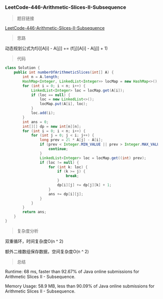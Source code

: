 ### LeetCode-446-Arithmetic-Slices-II-Subsequence

> 题目链接

[LeetCode-446-Arithmetic-Slices-II-Subsequence](https://leetcode.com/problems/arithmetic-slices-ii-subsequence/)

> 思路

动态规划公式为f[i][A[i] - A[j]] += (f[j][A[i] - A[j]] + 1)

> 代码

```java
class Solution {
    public int numberOfArithmeticSlices(int[] A) {
        int n = A.length;
        HashMap<Integer, LinkedList<Integer>> locMap = new HashMap<>();
        for (int i = 0; i < n; i++) {
            LinkedList<Integer> loc = locMap.get(A[i]);
            if (loc == null) {
                loc = new LinkedList<>();
                locMap.put(A[i], loc);
            }
            loc.add(i);
        }
        int ans = 0;
        int[][] dp = new int[n][n];
        for (int i = 0; i < n; i++) {
            for (int j = 0; j < i; j++) {
                long prev = 2l * A[j] - A[i];
                if (prev < Integer.MIN_VALUE || prev > Integer.MAX_VALUE) {
                    continue;
                }
                LinkedList<Integer> loc = locMap.get((int) prev);
                if (loc != null) {
                    for (int k: loc) {
                        if (k >= j) {
                            break;
                        }
                        dp[i][j] += dp[j][k] + 1;
                    }
                    ans += dp[i][j];
                }
            }
        }
        return ans;
    }
}
```

> 复杂度分析

双重循环，时间复杂度O(n ^ 2)

额外二维数组保存数据，空间复杂度O(n ^ 2)

> 总结

Runtime: 68 ms, faster than 92.67% of Java online submissions for Arithmetic Slices II - Subsequence.

Memory Usage: 58.9 MB, less than 90.09% of Java online submissions for Arithmetic Slices II - Subsequence.
